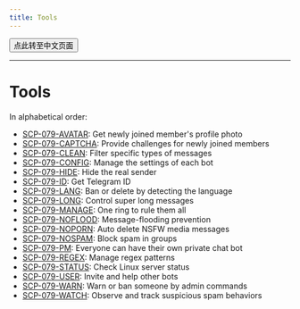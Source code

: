 ```yaml
---
title: Tools
---
```


<button onmouseover="PlaySound('totop1')" onmouseout="StopSound('totop1')" onclick="window.location.href = '/tools-zh/';" class="zh">点此转至中文页面</button>

---

# Tools

In alphabetical order:

- [SCP-079-AVATAR](/avatar-en/): Get newly joined member's profile photo
- [SCP-079-CAPTCHA](/captcha/): Provide challenges for newly joined members
- [SCP-079-CLEAN](/clean/): Filter specific types of messages
- [SCP-079-CONFIG](/config/): Manage the settings of each bot
- [SCP-079-HIDE](/hide/): Hide the real sender
- [SCP-079-ID](/id-en/): Get Telegram ID
- [SCP-079-LANG](/lang/): Ban or delete by detecting the language
- [SCP-079-LONG](/long/): Control super long messages
- [SCP-079-MANAGE](/manage/): One ring to rule them all
- [SCP-079-NOFLOOD](/noflood/): Message-flooding prevention
- [SCP-079-NOPORN](/noporn/): Auto delete NSFW media messages
- [SCP-079-NOSPAM](/nospam/): Block spam in groups
- [SCP-079-PM](/pm/): Everyone can have their own private chat bot
- [SCP-079-REGEX](/regex/): Manage regex patterns
- [SCP-079-STATUS](/status/): Check Linux server status
- [SCP-079-USER](/user/): Invite and help other bots
- [SCP-079-WARN](/warn/): Warn or ban someone by admin commands
- [SCP-079-WATCH](/watch/): Observe and track suspicious spam behaviors

<audio src="/audio/page/tools.ogg" autoplay></audio>
